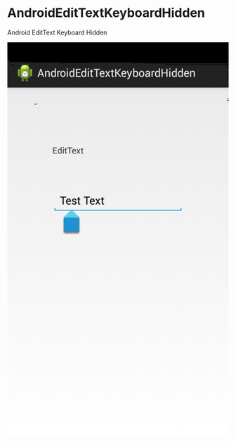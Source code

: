 # AndroidEditTextKeyboardHidden
Android EditText Keyboard Hidden

![alt tag](https://raw.githubusercontent.com/harunkor/AndroidEditTextKeyboardHidden/master/AndroidEditTextKeyboardHidden/androidhiddenkeyboarddevice2015.png)

